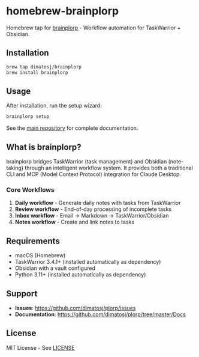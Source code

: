 # homebrew-brainplorp

Homebrew tap for [brainplorp](https://github.com/dimatosj/plorp) - Workflow automation for TaskWarrior + Obsidian.

## Installation

```bash
brew tap dimatosj/brainplorp
brew install brainplorp
```

## Usage

After installation, run the setup wizard:

```bash
brainplorp setup
```

See the [main repository](https://github.com/dimatosj/plorp) for complete documentation.

## What is brainplorp?

brainplorp bridges TaskWarrior (task management) and Obsidian (note-taking) through an intelligent workflow system. It provides both a traditional CLI and MCP (Model Context Protocol) integration for Claude Desktop.

### Core Workflows

1. **Daily workflow** - Generate daily notes with tasks from TaskWarrior
2. **Review workflow** - End-of-day processing of incomplete tasks  
3. **Inbox workflow** - Email → Markdown → TaskWarrior/Obsidian
4. **Notes workflow** - Create and link notes to tasks

## Requirements

- macOS (Homebrew)
- TaskWarrior 3.4.1+ (installed automatically as dependency)
- Obsidian with a vault configured
- Python 3.11+ (installed automatically as dependency)

## Support

- **Issues**: https://github.com/dimatosj/plorp/issues
- **Documentation**: https://github.com/dimatosj/plorp/tree/master/Docs

## License

MIT License - See [LICENSE](https://github.com/dimatosj/plorp/blob/master/LICENSE)
